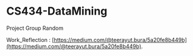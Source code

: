 # CS434-DataMining
Project Group Random

Work_Reflection : [https://medium.com/@teerayut.bura/5a20fe8b449b](https://medium.com/@teerayut.bura/5a20fe8b449b).
